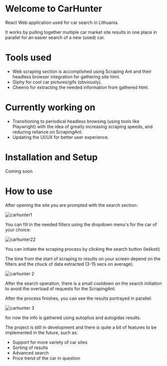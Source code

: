 # Welcome to CarHunter

React Web application used for car search in Lithuania.

It works by pulling together multiple car market site results in one place in parallel for an easier search of a new (used) car.

# Tools used

* Web scraping section is accomplished using Scraping Ant and their headless browser integration for gathering site html.
* Giphy for cool car pictures/gifs (obviously).
* Cheerio for extracting the needed information from gathered html.

# Currently working on
* Transitioning to periodical headless browsing (using tools like Playwright) with the idea of greatly increasing scraping speeds, and reducing reliance on ScrapingAnt.
* Updating the UI/UX for better user experience.

# Installation and Setup
Coming soon

# How to use

After opening the site you are prompted with the search section:

![carhunter1](https://github.com/jusadocode/CarHunter/assets/77744027/fa6ccf3d-e82c-4e77-8f48-0761fc7ad368)


You can fill in the needed filters using the dropdown menu's for the car of your choice:

![carhunter22](https://github.com/jusadocode/CarHunter/assets/77744027/107522d3-4668-450f-b3af-f8c288bfaa74)

You can initiate the scraping process by clicking the search button (Ieškoti)

The time from the start of scraping to results on your screen depend on the filters and the chuck of data extracted (3-15 secs on average).

![carhunter 2](https://github.com/jusadocode/CarHunter/assets/77744027/6dcde607-42fb-4672-8cf3-63e20ca52e4c)

After the search operation, there is a small cooldown on the search initiation to avoid the overload of requests for the ScrapingAnt.

After the process finishes, you can see the results portrayed in parallel:

![carhunter 3](https://github.com/jusadocode/CarHunter/assets/77744027/d6f71e2f-7823-41b2-8971-e2bf5f7a885a)

for now the info is gathered using autoplius and autogidas results.


The project is still in development and there is quite a bit of features to be implemented in the future, such as:
* Support for more variety of car sites
* Sorting of results
* Advanced search
* Price trend of the car in question


